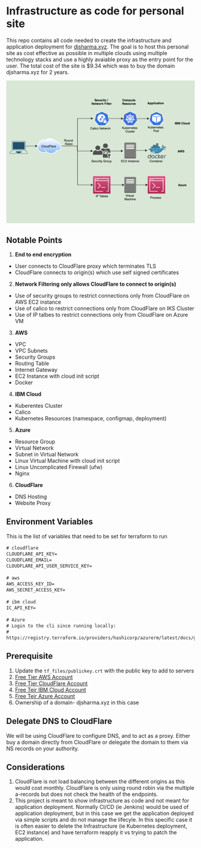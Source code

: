 # Infrastructure as code for personal site
This repo contains all code needed to create the infrastructure and application deployment for [djsharma.xyz](https://djsharma.xyz). The goal is to host this personal site as cost effective as possible in multiple clouds using multiple technology stacks and use a highly avaiable proxy as the entry point for the user. The total cost of the site is $9.34 which was to buy the domain djsharma.xyz for 2 years.

![overview](app/images/overview.png)

## Notable Points
1. **End to end encryption**
- User connects to CloudFlare proxy which terminates TLS
- CloudFlare connects to origin(s) which use self signed certificates
2. **Network Filtering only allows CloudFlare to connect to origin(s)**
- Use of security groups to restrict connections only from CloudFlare on AWS EC2 instance
- Use of calico to restrict connections only from CloudFlare on IKS Cluster
- Use of IP talbes to restrict connections only from CloudFlare on Azure VM
3. **AWS**
- VPC
- VPC Subnets
- Security Groups
- Routing Table
- Internet Gateway
- EC2 Instance with cloud init script
- Docker
4. **IBM Cloud**
- Kuberentes Cluster
- Calico 
- Kubernetes Resources (namespace, configmap, deployment)
5. **Azure**
- Resource Group
- Virtual Network
- Subnet in Virtual Network
- Linux Virtual Machine with cloud init script
- Linux Uncomplicated Firewall (ufw)
- Nginx
6. **CloudFlare**
- DNS Hosting
- Website Proxy 

## Environment Variables 
This is the list of variables that need to be set for terraform to run
```
# cloudflare
CLOUDFLARE_API_KEY=
CLOUDFLARE_EMAIL=
CLOUDFLARE_API_USER_SERVICE_KEY=

# aws
AWS_ACCESS_KEY_ID=
AWS_SECRET_ACCESS_KEY=

# ibm cloud
IC_API_KEY=

# Azure
# Login to the cli since running locally: 
# https://registry.terraform.io/providers/hashicorp/azurerm/latest/docs/guides/azure_cli
```

## Prerequisite
1. Update the `tf_files/publickey.crt` with the public key to add to servers
2. [Free Tier AWS Account](https://aws.amazon.com/free/)
3. [Free Tier CloudFlare Account](https://www.cloudflare.com/plans/)
4. [Free Teir IBM Cloud Account](https://www.ibm.com/cloud/free)
5. [Free Teir Azure Account](https://azure.microsoft.com/en-us/free/)
6. Ownership of a domain- djsharma.xyz in this case

## Delegate DNS to CloudFlare
We will be using CloudFlare to configure DNS, and to act as a proxy. Either buy a domain directly from CloudFlare or delegate the domain to them via NS records on your authority.

## Considerations
1. CloudFlare is not load balancing between the different origins as this would cost monthly. CloudFlare is only using round robin via the multiple a-records but does not check the health of the endpoints.
2. This project is meant to show infrastructure as code and not meant for application deployment. Normally CI/CD (ie Jenkins) would be used of application deployment, but in this case we get the application deployed via simple scripts and do not manage the lifecyle. In this specific case it is often easier to delete the Infrastructure (ie Kubernetes deployment, EC2 instance) and have terraform reapply it vs trying to patch the application.
